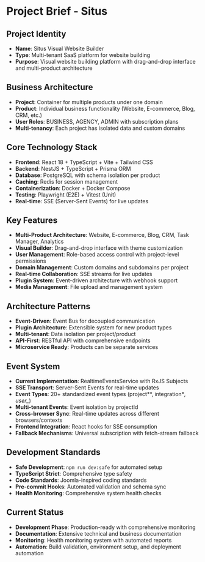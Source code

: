 # Project Brief - Situs

## Project Identity

- **Name**: Situs Visual Website Builder
- **Type**: Multi-tenant SaaS platform for website building
- **Purpose**: Visual website building platform with drag-and-drop interface and multi-product architecture

## Business Architecture

- **Project**: Container for multiple products under one domain
- **Product**: Individual business functionality (Website, E-commerce, Blog, CRM, etc.)
- **User Roles**: BUSINESS, AGENCY, ADMIN with subscription plans
- **Multi-tenancy**: Each project has isolated data and custom domains

## Core Technology Stack

- **Frontend**: React 18 + TypeScript + Vite + Tailwind CSS
- **Backend**: NestJS + TypeScript + Prisma ORM
- **Database**: PostgreSQL with schema isolation per product
- **Caching**: Redis for session management
- **Containerization**: Docker + Docker Compose
- **Testing**: Playwright (E2E) + Vitest (Unit)
- **Real-time**: SSE (Server-Sent Events) for live updates

## Key Features

- **Multi-Product Architecture**: Website, E-commerce, Blog, CRM, Task Manager, Analytics
- **Visual Builder**: Drag-and-drop interface with theme customization
- **User Management**: Role-based access control with project-level permissions
- **Domain Management**: Custom domains and subdomains per project
- **Real-time Collaboration**: SSE streams for live updates
- **Plugin System**: Event-driven architecture with webhook support
- **Media Management**: File upload and management system

## Architecture Patterns

- **Event-Driven**: Event Bus for decoupled communication
- **Plugin Architecture**: Extensible system for new product types
- **Multi-tenant**: Data isolation per project/product
- **API-First**: RESTful API with comprehensive endpoints
- **Microservice Ready**: Products can be separate services

## Event System

- **Current Implementation**: RealtimeEventsService with RxJS Subjects
- **SSE Transport**: Server-Sent Events for real-time updates
- **Event Types**: 20+ standardized event types (project*\*, integration*_, user\__)
- **Multi-tenant Events**: Event isolation by projectId
- **Cross-browser Sync**: Real-time updates across different browsers/contexts
- **Frontend Integration**: React hooks for SSE consumption
- **Fallback Mechanisms**: Universal subscription with fetch-stream fallback

## Development Standards

- **Safe Development**: `npm run dev:safe` for automated setup
- **TypeScript Strict**: Comprehensive type safety
- **Code Standards**: Joomla-inspired coding standards
- **Pre-commit Hooks**: Automated validation and schema sync
- **Health Monitoring**: Comprehensive system health checks

## Current Status

- **Development Phase**: Production-ready with comprehensive monitoring
- **Documentation**: Extensive technical and business documentation
- **Monitoring**: Health monitoring system with automated reports
- **Automation**: Build validation, environment setup, and deployment automation
